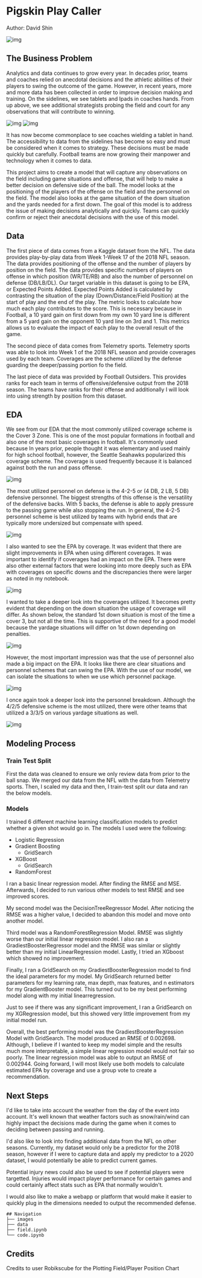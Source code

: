 # Pigskin Play Caller
Author: David Shin

![img](./images/bannernew.jpeg)


## The Business Problem

Analytics and data continues to grow every year. In decades prior, teams and coaches relied on anecdotal decisions and the athletic abilities of their players to swing the outcome of the game. However, in recent years, more and more data has been collected in order to improve decision making and training. On the sidelines, we see tablets and Ipads in coaches hands. From up above, we see additional strategists probing the field and court for any observations that will contribute to winning. 

![img](./images/coachipad.jpg)
![img](./images/download.jpg)

It has now become commonplace to see coaches wielding a tablet in hand. The accessibility to data from the sidelines has become so easy and must be considered when it comes to strategy. These decisions must be made quickly but carefully. Football teams are now growing their manpower and technology when it comes to data. 

This project aims to create a model that will capture any observations on the field including game situations and offense, that will help to make a better decision on defensive side of the ball. The model looks at the positioning of the players of the offense on the field and the personnel on the field. The model also looks at the game situation of the down situation and the yards needed for a first down. The goal of this model is to address the issue of making decisions analytically and quickly. Teams can quickly confirm or reject their anecdotal decisions with the use of this model. 


## Data

The first piece of data comes from a Kaggle dataset from the NFL. The data provides play-by-play data from Week 1-Week 17 of the 2018 NFL season. The data provides positioning of the offense and the number of players by position on the field. The data provides specific numbers of players on offense in which position (WR/TE/RB) and also the number of personnel on defense (DB/LB/DL). Our target variable in this dataset is going to be EPA, or Expected Points Added. Expected Points Added is calculated by contrasting the situation of the play (Down/Distance/Field Position) at the start of play and the end of the play. The metric looks to calculate how much each play contributes to the score. This is necessary because in Football, a 10 yard gain on first down from my own 10 yard line is different from a 5 yard gain on the opponent 10 yard line on 3rd and 1. This metrics allows us to evaluate the impact of each play to the overall result of the game. 

The second piece of data comes from Telemetry sports. Telemetry sports was able to look into Week 1 of the 2018 NFL season and provide coverages used by each team. Coverages are the scheme utilized by the defense guarding the deeper/passing portion fo the field. 

The last piece of data was provided by Football Outsiders. This provides ranks for each team in terms of offensive/defensive output from the 2018 season. The teams have ranks for their offense and additionally I will look into using strength by position from this dataset.

## EDA

We see from our EDA that the most commonly utilized coverage scheme is the Cover 3 Zone. This is one of the most popular formations in football and also one of the most basic coverages in football. It's commonly used because In years prior, people thought it was elementary and used mainly for high school football, however, the Seattle Seahawks popularized this coverage scheme. The coverage is used frequently because it is balanced against both the run and pass offense.

![img](./images/coveragecount.png)

The most utilized personnel on defense is the  4-2-5 or (4 DB, 2 LB, 5 DB) defensive personnel. The biggest strengths of this offense is the versatility of the defensive backs. With 5 backs, the defense is able to apply pressure to the passing game while also stopping the run. In general, the 4-2-5 personnel scheme is best utilized by teams with hybrid ends that are typically more undersized but compensate with speed.

![img](./images/personnelcount.png)

I also wanted to see the EPA by coverage. It was evident that there are slight improvements in EPA when using different coverages. It was important to identify if coverages had an impact on the EPA. There were also other external factors that were looking into more deeply such as EPA with coverages on specific downs and the discrepancies there were larger as noted in my notebook.

![img](./images/coverageepa.png)

I wanted to take a deeper look into the coverages utilized. It becomes pretty evident that depending on the down situation the usage of coverage will differ. As shown below, the standard 1st down situation is most of the time a cover 3, but not all the time. This is supportive of the need for a good model because the yardage situations will differ on 1st down depending on penalties.

![img](./images/coveragebydown.png)

However, the most important impression was that the use of personnel also made a big impact on the EPA. It looks like there are clear situations and personnel schemes that can swing the EPA. With the use of our model, we can isolate the situations to when we use which personnel package.

![img](./images/personnelepa.png)

I once again took a deeper look into the personnel breakdown. Although the 4/2/5 defensive scheme is the most utilized, there were other teams that utilized a 3/3/5 on various yardage situations as well. 

![img](./images/personnelbydown.png)

## Modeling Process

### Train Test Split

First the data was cleaned to ensure we only review data from prior to the ball snap. We merged our data from the NFL with the data from Telemetry sports. Then, I scaled my data and then, I train-test split our data and ran the below models.

### Models

I trained 6 different machine learning classification models to predict whether a given shot would go in. The models I used were the following:

- Logistic Regression
- Gradient Boosting
  - GridSearch
- XGBoost
  - GridSearch
- RandomForest


I ran a basic linear regression model. After finding the RMSE and MSE. Afterwards, I decided to run various other models to test RMSE and see improved scores. 

My second model was the DecisionTreeRegressor Model. After noticing the RMSE was a higher value, I decided to abandon this model and move onto another model.

Third model was a RandomForestRegression Model. RMSE was slightly worse than our initial linear regression model. I also ran a GradiestBoosterRegressor model and the RMSE was similar or slightly better than my initial LinearRegression model. Lastly, I tried an XGboost which showed no improvement.

Finally, I ran a GridSearch on my GradiestBoosterRegression model to find the ideal parameters for my model. My GridSearch returned better parameters for my learning rate, max depth, max features, and n estimators for my GradientBooster model. This turned out to be my best performing model along with my initial linearregression.

Just to see if there was any significant improvement, I ran a GridSearch on my XGRegression model, but this showed very little improvement from my initial model run. 

Overall, the best performing model was the GradiestBoosterRegression Model with GridSearch. The model produced an RMSE of 0.002698. Although, I believe if I wanted to keep my model simple and the results much more interpretable, a simple linear regression model would not fair so poorly. The linear regression model was able to output an RMSE of 0.002944. Going forward, I will most likely use both models to calculate estimated EPA by coverage and use a group vote to create a recommendation.


## Next Steps

I'd like to take into account the weather from the day of the event into account. It's well known that weather factors such as snow/rain/wind can highly impact the decisions made during the game when it comes to deciding between passing and running. 

I'd also like to look into finding additional data from the NFL on other seasons. Currently, my dataset would only be a predictor for the 2018 season, however if I were to capture data and apply my predictor to a 2020 dataset, I would potentially be able to predict current games.

Potential injury news could also be used to see if potential players were targetted. Injuries would impact player performance for certain games and could certainly affect stats such as EPA that normally wouldn't.

I would also like to make a webapp or platform that would make it easier to quickly plug in the dimensions needed to output the recommended defense.


```
## Navigation
├── images
├── data
├── field.ipynb
└── code.ipynb
```

## Credits

Credits to user Robikscube for the Plotting Field/Player Position Chart

